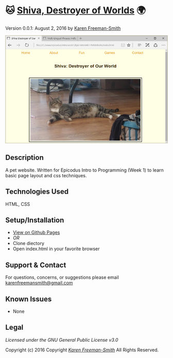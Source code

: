# :cat: [Shiva, Destroyer of Worlds](https://karenfreemansmith.github.io/EpicIntroWk1-PetWebsite) :earth_africa:
Version 0.0.1: August 2, 2016
by [Karen Freeman-Smith](https://karenfreemansmith.github.io)

![screenshot of project running](screenshot.png)

## Description
A pet website. Written for Epicodus Intro to Programming (Week 1) to learn basic page layout and css techniques.

## Technologies Used
HTML, CSS

## Setup/Installation
* [View on Github Pages](https://karenfreemansmith.github.io/EpicIntroWk1-PetWebsite)
* _OR_
* Clone diectory 
* Open index.html in your favorite browser

## Support & Contact
For questions, concerns, or suggestions please email karenfreemansmith@gmail.com

## Known Issues
* None

## Legal
*Licensed under the GNU General Public License v3.0*

Copyright (c) 2016 Copyright _[Karen Freeman-Smith](https://karenfreemansmith.github.io)_ All Rights Reserved.
